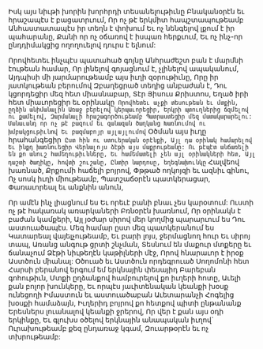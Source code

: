 
Իսկ այս նիւթի խորին խորհրդի տեսանելութիւնը
Բնականօրէն եւ հրաշապէս է բացատրւում,
Որ ոչ թէ երկմիտ հապշտապութեամբ
Անհաստատապէս իր տեղն է փոխում
Եւ ոչ նենգելով լքում է իր պահարանը,
Քանի որ ոչ օճառով է իսպառ հերքւում,
Եւ ոչ ինչ-որ ընդդիմակցից ողողուելով դուրս է
ելնում:


Որովհետեւ ինչպէս պատահած գոյնը
Անհրաժեշտ բան է մարմնի էութեան համար,
Որ լինելով գոյացնում է, չլինելով ապականում,
Այդպիսի մի յարմարութեամբ այս իւղի
զօրութիւնը,
Որը իր յատկութեան բերումով
Զբաղեցրած տեղից անբաժան է,
Դու կցորդեցիր մեզ հետ միասնաբար,
Տէր Յիսուս Քրիստոս,
Եղած իրի հետ միաւորեցիր եւ օրինակը`
Որովհետեւ աչքի տեսութեան եւ մտքին, ըղձին
անիմանալին
Առաջ բերելով կերպաւորեցիր,
Երկրի պտուղներից ճզմելով ու քամելով,
Զարմանալի հրաշագործութեամբ
Պատրաստեցիր մեզ մատակարարելու:
Մանաւանդ որ ոչ թէ բազում եւ զանազան
ծաղկանց
Խառնումով ու խմբակցութիւնով
Եւ բազմաբոյր այլայլումով`
Օծման այս իւղը հրահանգեցիր`
Ըստ հին ու ստուերական օրէնքի,
Այլ դա օրինակ համարելով
Եւ ինքդ խառնուեցիր
Վերնալոյս ձէթի այս մաքրութեանը:
Ու թէպէտ անճառելի են քո անուշ
համեղութիւնները,
Եւ համեմատելի չեն այլ օրինակների հետ,
Այլ դաշտի ծաղիկը, հովտի շուշանը,
Ընտիր նարդոսը, եղեգնախունկը`
Հալվեով խառնած,
Քրքումի հաճելի բոյրով,
Փթթած ողկոյզի եւ ազնիւ գինու,
Ոչ սոսկ իւղի միութեամբ,
Պատշաճօրէն պատկերացար,
Փառաւորեալ եւ անքնին անուն,


Որ ամէն ինչ լիացնում ես
Եւ որեւէ բանի բնաւ չես կարօտում:
Ուստի ոչ թէ հակառակ առարկաների
Բռնօրէն խառնում,
Որ օրինակն է բաժան կամքերի,
Այլ յօժար սիրով մեր կողմից պարարւում ես
Դու աստուածապէս.
Մեզ համար ըստ մեզ պատկերանում ես
Կատարեալ վայելչութեամբ,
Եւ բարի լոյս, ջերմացնող հուր
Եւ սիրոյ տապ,
Առանց անգութ ցրտի շնչման,
Տեսնում են մաքուր մտքերը եւ ճանաչում
Ձէթի նիւթեղէն կաթիլների մէջ,
Որով հնարաւոր է իրօք Աստծուն միանալ:
Օծուած եւ Աստծուն որդեգրուած Սողոմոնի հետ
Հարսի բերանով երգում եմ երկնային փեսայիդ
Բարեբան գոհութիւն,
Մտքի ըղձանքով համբուրելով քո իւղերի հոտը,
Աւելի քան բոլոր խունկերը,
Եւ որպէս յաւիտենական կեանքի խօսք ունեցողի
Իմաստուն եւ աստուածաբան Աւետարանչի
Հոգելից խօսքի համաձայն,
Իւղերիդ բոյրով քո հետքով պիտի ընթանանք
Երեսներս լուանալով կեանքի ջրերով,
Որ վեր է քան այս օդի երկինքը,
Եւ գլուխս օծելով երկնային անապական իւղով`
Ուրախութեամբ քեզ ընդառաջ կգամ,
Զուարթօրէն եւ ոչ տխրութեամբ:
